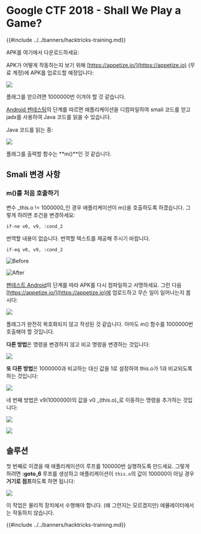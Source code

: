 # Google CTF 2018 - Shall We Play a Game?

{{#include ../../banners/hacktricks-training.md}}

APK를 여기에서 다운로드하세요:

APK가 어떻게 작동하는지 보기 위해 [https://appetize.io/](https://appetize.io) (무료 계정)에 APK를 업로드할 예정입니다:

![](<../../images/image (421).png>)

플래그를 얻으려면 1000000번 이겨야 할 것 같습니다.

[Android 펜테스팅](./)의 단계를 따르면 애플리케이션을 디컴파일하여 smali 코드를 얻고 jadx를 사용하여 Java 코드를 읽을 수 있습니다.

Java 코드를 읽는 중:

![](<../../images/image (495).png>)

플래그를 출력할 함수는 **m()**인 것 같습니다.

## **Smali 변경 사항**

### **m()를 처음 호출하기**

변수 _this.o != 1000000_인 경우 애플리케이션이 m()을 호출하도록 하겠습니다. 그렇게 하려면 조건을 변경하세요:
```
if-ne v0, v9, :cond_2
```
번역할 내용이 없습니다. 번역할 텍스트를 제공해 주시기 바랍니다.
```
if-eq v0, v9, :cond_2
```
![Before](<../../images/image (383).png>)

![After](<../../images/image (838).png>)

[펜테스트 Android](./)의 단계를 따라 APK를 다시 컴파일하고 서명하세요. 그런 다음 [https://appetize.io/](https://appetize.io)에 업로드하고 무슨 일이 일어나는지 봅시다:

![](<../../images/image (128).png>)

플래그가 완전히 복호화되지 않고 작성된 것 같습니다. 아마도 m() 함수를 1000000번 호출해야 할 것입니다.

**다른 방법**은 명령을 변경하지 않고 비교 명령을 변경하는 것입니다:

![](<../../images/image (840).png>)

**또 다른 방법**은 1000000과 비교하는 대신 값을 1로 설정하여 this.o가 1과 비교되도록 하는 것입니다:

![](<../../images/image (629).png>)

네 번째 방법은 v9(1000000)의 값을 v0 _(this.o)_로 이동하는 명령을 추가하는 것입니다:

![](<../../images/image (414).png>)

![](<../../images/image (424).png>)

## 솔루션

첫 번째로 이겼을 때 애플리케이션이 루프를 100000번 실행하도록 만드세요. 그렇게 하려면 **:goto_6** 루프를 생성하고 애플리케이션이 `this.o`의 값이 100000이 아닐 경우 **거기로 점프**하도록 하면 됩니다:

![](<../../images/image (1090).png>)

이 작업은 물리적 장치에서 수행해야 합니다. (왜 그런지는 모르겠지만) 에뮬레이터에서는 작동하지 않습니다.

{{#include ../../banners/hacktricks-training.md}}
